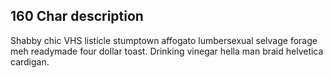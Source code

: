 ## 160 Char description

Shabby chic VHS listicle stumptown affogato lumbersexual selvage forage meh readymade four dollar toast. Drinking vinegar hella man braid helvetica cardigan.
